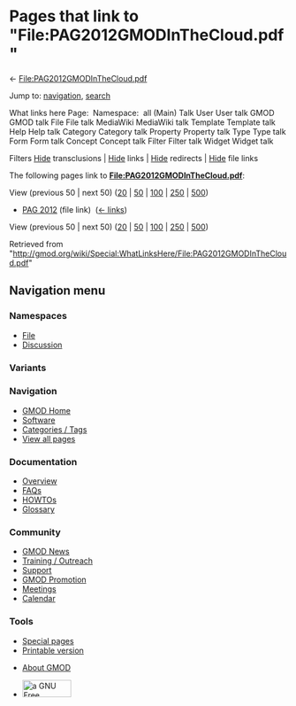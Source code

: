 <div id="mw-page-base" class="noprint">

</div>

<div id="mw-head-base" class="noprint">

</div>

<div id="content" class="mw-body" role="main">

<span id="top"></span>

<div id="mw-js-message" style="display:none;">

</div>



# <span dir="auto">Pages that link to "File:PAG2012GMODInTheCloud.pdf"</span>

<div id="bodyContent">

<div id="contentSub">

←
[File:PAG2012GMODInTheCloud.pdf](/wiki/File:PAG2012GMODInTheCloud.pdf "File:PAG2012GMODInTheCloud.pdf")

</div>

<div id="jump-to-nav" class="mw-jump">

Jump to: [navigation](#mw-navigation), [search](#p-search)

</div>

<div id="mw-content-text">

What links here Page:  Namespace:  all (Main) Talk User User talk GMOD
GMOD talk File File talk MediaWiki MediaWiki talk Template Template talk
Help Help talk Category Category talk Property Property talk Type Type
talk Form Form talk Concept Concept talk Filter Filter talk Widget
Widget talk

Filters
[Hide](/mediawiki/index.php?title=Special:WhatLinksHere/File:PAG2012GMODInTheCloud.pdf&hidetrans=1 "Special:WhatLinksHere/File:PAG2012GMODInTheCloud.pdf")
transclusions \|
[Hide](/mediawiki/index.php?title=Special:WhatLinksHere/File:PAG2012GMODInTheCloud.pdf&hidelinks=1 "Special:WhatLinksHere/File:PAG2012GMODInTheCloud.pdf")
links \|
[Hide](/mediawiki/index.php?title=Special:WhatLinksHere/File:PAG2012GMODInTheCloud.pdf&hideredirs=1 "Special:WhatLinksHere/File:PAG2012GMODInTheCloud.pdf")
redirects \|
[Hide](/mediawiki/index.php?title=Special:WhatLinksHere/File:PAG2012GMODInTheCloud.pdf&hideimages=1 "Special:WhatLinksHere/File:PAG2012GMODInTheCloud.pdf")
file links

The following pages link to
**[File:PAG2012GMODInTheCloud.pdf](/wiki/File:PAG2012GMODInTheCloud.pdf "File:PAG2012GMODInTheCloud.pdf")**:

View (previous 50 \| next 50)
([20](/mediawiki/index.php?title=Special:WhatLinksHere/File:PAG2012GMODInTheCloud.pdf&limit=20 "Special:WhatLinksHere/File:PAG2012GMODInTheCloud.pdf")
\|
[50](/mediawiki/index.php?title=Special:WhatLinksHere/File:PAG2012GMODInTheCloud.pdf&limit=50 "Special:WhatLinksHere/File:PAG2012GMODInTheCloud.pdf")
\|
[100](/mediawiki/index.php?title=Special:WhatLinksHere/File:PAG2012GMODInTheCloud.pdf&limit=100 "Special:WhatLinksHere/File:PAG2012GMODInTheCloud.pdf")
\|
[250](/mediawiki/index.php?title=Special:WhatLinksHere/File:PAG2012GMODInTheCloud.pdf&limit=250 "Special:WhatLinksHere/File:PAG2012GMODInTheCloud.pdf")
\|
[500](/mediawiki/index.php?title=Special:WhatLinksHere/File:PAG2012GMODInTheCloud.pdf&limit=500 "Special:WhatLinksHere/File:PAG2012GMODInTheCloud.pdf"))

- [PAG 2012](/wiki/PAG_2012 "PAG 2012") (file link) ‎
  <span class="mw-whatlinkshere-tools">([←
  links](/mediawiki/index.php?title=Special:WhatLinksHere&target=PAG+2012 "Special:WhatLinksHere"))</span>

View (previous 50 \| next 50)
([20](/mediawiki/index.php?title=Special:WhatLinksHere/File:PAG2012GMODInTheCloud.pdf&limit=20 "Special:WhatLinksHere/File:PAG2012GMODInTheCloud.pdf")
\|
[50](/mediawiki/index.php?title=Special:WhatLinksHere/File:PAG2012GMODInTheCloud.pdf&limit=50 "Special:WhatLinksHere/File:PAG2012GMODInTheCloud.pdf")
\|
[100](/mediawiki/index.php?title=Special:WhatLinksHere/File:PAG2012GMODInTheCloud.pdf&limit=100 "Special:WhatLinksHere/File:PAG2012GMODInTheCloud.pdf")
\|
[250](/mediawiki/index.php?title=Special:WhatLinksHere/File:PAG2012GMODInTheCloud.pdf&limit=250 "Special:WhatLinksHere/File:PAG2012GMODInTheCloud.pdf")
\|
[500](/mediawiki/index.php?title=Special:WhatLinksHere/File:PAG2012GMODInTheCloud.pdf&limit=500 "Special:WhatLinksHere/File:PAG2012GMODInTheCloud.pdf"))

</div>

<div class="printfooter">

Retrieved from
"<http://gmod.org/wiki/Special:WhatLinksHere/File:PAG2012GMODInTheCloud.pdf>"

</div>

<div id="catlinks" class="catlinks catlinks-allhidden">

</div>

<div class="visualClear">

</div>

</div>

</div>

<div id="mw-navigation">

## Navigation menu

<div id="mw-head">



<div id="left-navigation">

<div id="p-namespaces" class="vectorTabs" role="navigation"
aria-labelledby="p-namespaces-label">

### Namespaces

- <span id="ca-nstab-image"><a href="/wiki/File:PAG2012GMODInTheCloud.pdf" accesskey="c"
  title="View the file page [c]">File</a></span>
- <span id="ca-talk"><a
  href="/mediawiki/index.php?title=File_talk:PAG2012GMODInTheCloud.pdf&amp;action=edit&amp;redlink=1"
  accesskey="t"
  title="Discussion about the content page [t]">Discussion</a></span>

</div>

<div id="p-variants" class="vectorMenu emptyPortlet" role="navigation"
aria-labelledby="p-variants-label">

### 

### Variants[](#)

<div class="menu">

</div>

</div>

</div>

<div id="right-navigation">





</div>



</div>

</div>

</div>

<div id="mw-panel">

<div id="p-logo" role="banner">

<a href="/wiki/Main_Page"
style="background-image: url(http://gmod.org/images/GMOD-cogs.png);"
title="Visit the main page"></a>

</div>

<div id="p-Navigation" class="portal" role="navigation"
aria-labelledby="p-Navigation-label">

### Navigation

<div class="body">

- <span id="n-GMOD-Home">[GMOD Home](/wiki/Main_Page)</span>
- <span id="n-Software">[Software](/wiki/GMOD_Components)</span>
- <span id="n-Categories-.2F-Tags">[Categories /
  Tags](/wiki/Categories)</span>
- <span id="n-View-all-pages">[View all
  pages](/wiki/Special:AllPages)</span>

</div>

</div>

<div id="p-Documentation" class="portal" role="navigation"
aria-labelledby="p-Documentation-label">

### Documentation

<div class="body">

- <span id="n-Overview">[Overview](/wiki/Overview)</span>
- <span id="n-FAQs">[FAQs](/wiki/Category:FAQ)</span>
- <span id="n-HOWTOs">[HOWTOs](/wiki/Category:HOWTO)</span>
- <span id="n-Glossary">[Glossary](/wiki/Glossary)</span>

</div>

</div>

<div id="p-Community" class="portal" role="navigation"
aria-labelledby="p-Community-label">

### Community

<div class="body">

- <span id="n-GMOD-News">[GMOD News](/wiki/GMOD_News)</span>
- <span id="n-Training-.2F-Outreach">[Training /
  Outreach](/wiki/Training_and_Outreach)</span>
- <span id="n-Support">[Support](/wiki/Support)</span>
- <span id="n-GMOD-Promotion">[GMOD
  Promotion](/wiki/GMOD_Promotion)</span>
- <span id="n-Meetings">[Meetings](/wiki/Meetings)</span>
- <span id="n-Calendar">[Calendar](/wiki/Calendar)</span>

</div>

</div>

<div id="p-tb" class="portal" role="navigation"
aria-labelledby="p-tb-label">

### Tools

<div class="body">

- <span id="t-specialpages"><a href="/wiki/Special:SpecialPages" accesskey="q"
  title="A list of all special pages [q]">Special pages</a></span>
- <span id="t-print"><a
  href="/mediawiki/index.php?title=Special:WhatLinksHere/File:PAG2012GMODInTheCloud.pdf&amp;printable=yes"
  rel="alternate" accesskey="p"
  title="Printable version of this page [p]">Printable version</a></span>

</div>

</div>

</div>

</div>

<div id="footer" role="contentinfo">

- <span id="footer-places-about">[About
  GMOD](/wiki/GMOD:About "GMOD:About")</span>

<!-- -->

- <span id="footer-copyrightico">[<img src="http://www.gnu.org/graphics/gfdl-logo-small.png" width="88"
  height="31" alt="a GNU Free Documentation License" />](http://www.gnu.org/licenses/fdl-1.3.html)</span>




</div>
